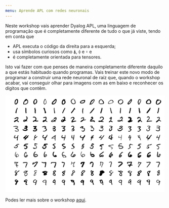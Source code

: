 ```yaml
---
menu: Aprende APL com redes neuronais
---
```


Neste workshop vais aprender Dyalog APL, uma linguagem de programação que é completamente diferente de tudo o que já viste, tendo em conta que

 - APL executa o código da direita para a esquerda;
 - usa símbolos curiosos como `⍋`, `⌽` e `⍣` e
 - é completamente orientada para tensores.

Isto vai fazer com que penses de maneira completamente diferente daquilo a que estás habituado quando programas. Vais treinar este novo modo de programar a construir uma rede neuronal de raíz que, quando o workshop acabar, vai conseguir olhar para imagens com as em baixo e reconhecer os dígitos que contêm.

![exemploes de imagens dos dados MNIST](MnistExamples.png "Imagem de Josef Steppan, licença CC BY-SA 4.0")

Podes ler mais sobre o workshop [aqui](./learn-apl-with-neural-nets).
